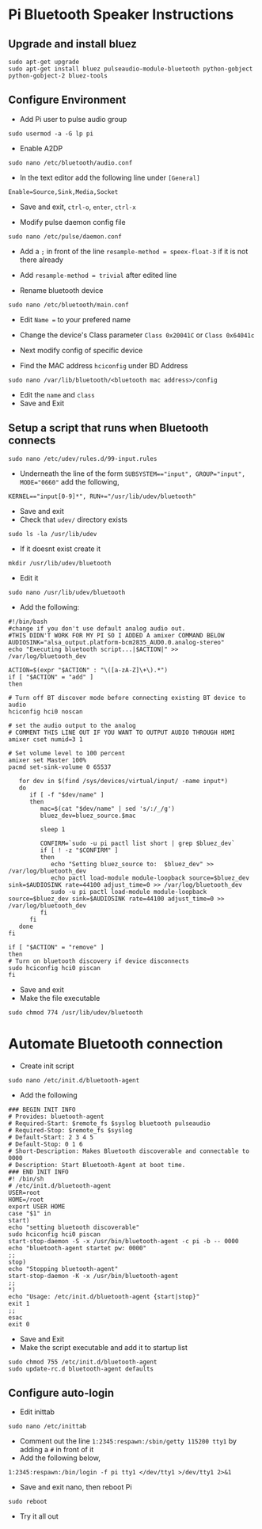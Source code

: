 # Pi Bluetooth Speaker Instructions

## Upgrade and install bluez

```
sudo apt-get upgrade
sudo apt-get install bluez pulseaudio-module-bluetooth python-gobject python-gobject-2 bluez-tools
```

## Configure Environment

* Add Pi user to pulse audio group

```
sudo usermod -a -G lp pi
```

* Enable A2DP

```
sudo nano /etc/bluetooth/audio.conf
```

 * In the text editor add the following line under `[General]`

 ```
Enable=Source,Sink,Media,Socket
```

 * Save and exit, `ctrl-o`, `enter`, `ctrl-x`

* Modify pulse daemon config file

 ```
sudo nano /etc/pulse/daemon.conf
```
 
 * Add a `;` in front of the line `resample-method = speex-float-3` if it is not there already
 * Add `resample-method = trivial` after edited line

* Rename bluetooth device
 
 ```
 sudo nano /etc/bluetooth/main.conf
```

 * Edit `Name =` to your prefered name
 * Change the device's Class parameter `Class 0x20041C` or `Class 0x64041c`
 
 * Next modify config of specific device
  * Find the MAC address `hciconfig` under BD Address

 ```
sudo nano /var/lib/bluetooth/<bluetooth mac address>/config
```

  * Edit the `name` and `class`
  * Save and Exit

## Setup a script that runs when Bluetooth connects

```
sudo nano /etc/udev/rules.d/99-input.rules
```

* Underneath the line of the form `SUBSYSTEM=="input", GROUP="input", MODE="0660"` add the following,

```
KERNEL=="input[0-9]*", RUN+="/usr/lib/udev/bluetooth"
```

* Save and exit
* Check that `udev/` directory exists

```
sudo ls -la /usr/lib/udev
```

* If it doesnt exist create it

```
mkdir /usr/lib/udev/bluetooth
```

* Edit it

```
sudo nano /usr/lib/udev/bluetooth
```

* Add the following:

```
#!/bin/bash
#change if you don't use default analog audio out.
#THIS DIDN'T WORK FOR MY PI SO I ADDED A amixer COMMAND BELOW
AUDIOSINK="alsa_output.platform-bcm2835_AUD0.0.analog-stereo"
echo "Executing bluetooth script...|$ACTION|" >> /var/log/bluetooth_dev

ACTION=$(expr "$ACTION" : "\([a-zA-Z]\+\).*")
if [ "$ACTION" = "add" ]
then

# Turn off BT discover mode before connecting existing BT device to audio
hciconfig hci0 noscan

# set the audio output to the analog
# COMMENT THIS LINE OUT IF YOU WANT TO OUTPUT AUDIO THROUGH HDMI
amixer cset numid=3 1

# Set volume level to 100 percent
amixer set Master 100%
pacmd set-sink-volume 0 65537

   for dev in $(find /sys/devices/virtual/input/ -name input*)
   do
      if [ -f "$dev/name" ]
      then
         mac=$(cat "$dev/name" | sed 's/:/_/g')
         bluez_dev=bluez_source.$mac

         sleep 1

         CONFIRM=`sudo -u pi pactl list short | grep $bluez_dev`
         if [ ! -z "$CONFIRM" ]
         then
            echo "Setting bluez_source to:  $bluez_dev" >> /var/log/bluetooth_dev
            echo pactl load-module module-loopback source=$bluez_dev sink=$AUDIOSINK rate=44100 adjust_time=0 >> /var/log/bluetooth_dev
            sudo -u pi pactl load-module module-loopback source=$bluez_dev sink=$AUDIOSINK rate=44100 adjust_time=0 >> /var/log/bluetooth_dev
         fi
      fi
   done
fi

if [ "$ACTION" = "remove" ]
then
# Turn on bluetooth discovery if device disconnects
sudo hciconfig hci0 piscan
fi
```

* Save and exit
* Make the file executable

```
sudo chmod 774 /usr/lib/udev/bluetooth
```

# Automate Bluetooth connection

* Create init script

```
sudo nano /etc/init.d/bluetooth-agent
```

* Add the following

```
### BEGIN INIT INFO
# Provides: bluetooth-agent
# Required-Start: $remote_fs $syslog bluetooth pulseaudio
# Required-Stop: $remote_fs $syslog
# Default-Start: 2 3 4 5
# Default-Stop: 0 1 6
# Short-Description: Makes Bluetooth discoverable and connectable to 0000
# Description: Start Bluetooth-Agent at boot time.
### END INIT INFO
#! /bin/sh
# /etc/init.d/bluetooth-agent
USER=root
HOME=/root
export USER HOME
case "$1" in
start)
echo "setting bluetooth discoverable"
sudo hciconfig hci0 piscan
start-stop-daemon -S -x /usr/bin/bluetooth-agent -c pi -b -- 0000
echo "bluetooth-agent startet pw: 0000"
;;
stop)
echo "Stopping bluetooth-agent"
start-stop-daemon -K -x /usr/bin/bluetooth-agent
;;
*)
echo "Usage: /etc/init.d/bluetooth-agent {start|stop}"
exit 1
;;
esac
exit 0
```

* Save and Exit
* Make the script executable and add it to startup list

```
sudo chmod 755 /etc/init.d/bluetooth-agent
sudo update-rc.d bluetooth-agent defaults
```

## Configure auto-login

* Edit inittab

```
sudo nano /etc/inittab
```

* Comment out the line `1:2345:respawn:/sbin/getty 115200 tty1` by adding a `#` in front of it
* Add the following below,

```
1:2345:respawn:/bin/login -f pi tty1 </dev/tty1 >/dev/tty1 2>&1
```

* Save and exit nano, then reboot Pi

```
sudo reboot
```

* Try it all out








